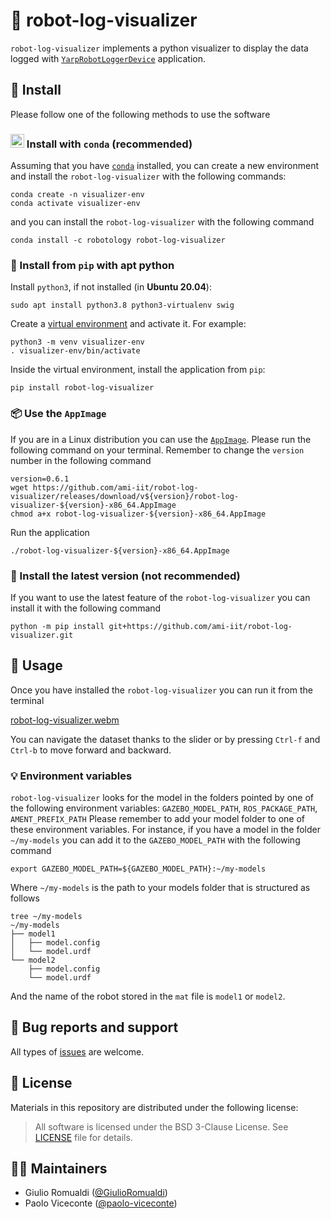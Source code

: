 # 🤖 robot-log-visualizer

`robot-log-visualizer` implements a python visualizer to display the data logged with
[`YarpRobotLoggerDevice`](https://github.com/ami-iit/bipedal-locomotion-framework/tree/master/devices/YarpRobotLoggerDevice) application.

## 📝 Install

Please follow one of the following methods to use the software

### <img src="https://github.com/ami-iit/robot-log-visualizer/assets/16744101/8de4bc21-26be-4ec5-a262-6179b53ef082" width="22" height="22"/> Install with `conda` (recommended)

Assuming that you have [`conda`](https://docs.conda.io/en/latest/) installed, you can create a new environment and install the `robot-log-visualizer` with the following commands:
```console
conda create -n visualizer-env
conda activate visualizer-env
```
 and you can install the `robot-log-visualizer` with the following command
```console
conda install -c robotology robot-log-visualizer
```

### 🐍 Install from `pip` with apt python

Install `python3`, if not installed (in **Ubuntu 20.04**):

```console
sudo apt install python3.8 python3-virtualenv swig
```

Create a [virtual environment](https://docs.python.org/3/library/venv.html#venv-def) and activate it. For example:
```console
python3 -m venv visualizer-env
. visualizer-env/bin/activate
```

Inside the virtual environment, install the application from `pip`:

```console
pip install robot-log-visualizer
```

### 📦 Use the `AppImage`
If you are in a Linux distribution you can use the [`AppImage`](https://appimage.org/).
Please run the following command on your terminal. Remember to change the `version` number in the following command
```console
version=0.6.1
wget https://github.com/ami-iit/robot-log-visualizer/releases/download/v${version}/robot-log-visualizer-${version}-x86_64.AppImage
chmod a+x robot-log-visualizer-${version}-x86_64.AppImage
```

Run the application
```console
./robot-log-visualizer-${version}-x86_64.AppImage
```

### 👷 Install the latest version (not recommended)
If you want to use the latest feature of the `robot-log-visualizer` you can install it with the
following command
```console
python -m pip install git+https://github.com/ami-iit/robot-log-visualizer.git
```

## 🏃 Usage

Once you have installed the `robot-log-visualizer` you can run it from the terminal

[robot-log-visualizer.webm](https://github.com/ami-iit/robot-log-visualizer/assets/16744101/3fd5c516-da17-4efa-b83b-392b5ce1383b)

You can navigate the dataset thanks to the slider or by pressing `Ctrl-f` and `Ctrl-b` to move
forward and backward.

### 💡 Environment variables
`robot-log-visualizer` looks for the model in the folders pointed by one of the following environment variables:
`GAZEBO_MODEL_PATH`, `ROS_PACKAGE_PATH`, `AMENT_PREFIX_PATH` Please remember to add your model folder to one of these
environment variables.
For instance, if you have a model in the folder `~/my-models` you can add it to the `GAZEBO_MODEL_PATH` with the
following command
```console
export GAZEBO_MODEL_PATH=${GAZEBO_MODEL_PATH}:~/my-models
 ```
Where `~/my-models` is the path to your models folder that is structured as follows
```console
tree ~/my-models
~/my-models
├── model1
│   ├── model.config
│   └── model.urdf
└── model2
    ├── model.config
    └── model.urdf
```
And the name of the robot stored in the `mat` file is `model1` or `model2`.

##  🐛 Bug reports and support
All types of [issues](https://github.com/ami-iit/robot-log-visualizer/issues/new) are welcome.

## 📝 License
Materials in this repository are distributed under the following license:

> All software is licensed under the BSD 3-Clause License. See [LICENSE](https://github.com/ami-iit/robot-log-visualizer/blob/main/LICENSE) file for details.

## 🧑‍💻 Maintainers

* Giulio Romualdi ([@GiulioRomualdi](https://github.com/GiulioRomualdi))
* Paolo Viceconte ([@paolo-viceconte](https://github.com/paolo-viceconte))
